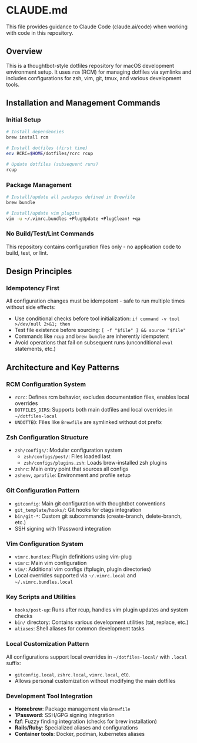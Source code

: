 # CLAUDE.md

This file provides guidance to Claude Code (claude.ai/code) when working with code in this repository.

## Overview

This is a thoughtbot-style dotfiles repository for macOS development environment setup. It uses `rcm` (RCM) for managing dotfiles via symlinks and includes configurations for zsh, vim, git, tmux, and various development tools.

## Installation and Management Commands

### Initial Setup
```bash
# Install dependencies
brew install rcm

# Install dotfiles (first time)
env RCRC=$HOME/dotfiles/rcrc rcup

# Update dotfiles (subsequent runs)
rcup
```

### Package Management
```bash
# Install/update all packages defined in Brewfile
brew bundle

# Install/update vim plugins
vim -u ~/.vimrc.bundles +PlugUpdate +PlugClean! +qa
```

### No Build/Test/Lint Commands
This repository contains configuration files only - no application code to build, test, or lint.

## Design Principles

### Idempotency First
All configuration changes must be idempotent - safe to run multiple times without side effects:
- Use conditional checks before tool initialization: `if command -v tool >/dev/null 2>&1; then`
- Test file existence before sourcing: `[ -f "$file" ] && source "$file"`
- Commands like `rcup` and `brew bundle` are inherently idempotent
- Avoid operations that fail on subsequent runs (unconditional `eval` statements, etc.)

## Architecture and Key Patterns

### RCM Configuration System
- `rcrc`: Defines rcm behavior, excludes documentation files, enables local overrides
- `DOTFILES_DIRS`: Supports both main dotfiles and local overrides in `~/dotfiles-local`
- `UNDOTTED`: Files like `Brewfile` are symlinked without dot prefix

### Zsh Configuration Structure
- `zsh/configs/`: Modular configuration system
  - `zsh/configs/post/`: Files loaded last
  - `zsh/configs/plugins.zsh`: Loads brew-installed zsh plugins
- `zshrc`: Main entry point that sources all configs
- `zshenv`, `zprofile`: Environment and profile setup

### Git Configuration Pattern
- `gitconfig`: Main git configuration with thoughtbot conventions
- `git_template/hooks/`: Git hooks for ctags integration
- `bin/git-*`: Custom git subcommands (create-branch, delete-branch, etc.)
- SSH signing with 1Password integration

### Vim Configuration System
- `vimrc.bundles`: Plugin definitions using vim-plug
- `vimrc`: Main vim configuration
- `vim/`: Additional vim configs (ftplugin, plugin directories)
- Local overrides supported via `~/.vimrc.local` and `~/.vimrc.bundles.local`

### Key Scripts and Utilities
- `hooks/post-up`: Runs after rcup, handles vim plugin updates and system checks
- `bin/` directory: Contains various development utilities (tat, replace, etc.)
- `aliases`: Shell aliases for common development tasks

### Local Customization Pattern
All configurations support local overrides in `~/dotfiles-local/` with `.local` suffix:
- `gitconfig.local`, `zshrc.local`, `vimrc.local`, etc.
- Allows personal customization without modifying the main dotfiles

### Development Tool Integration
- **Homebrew**: Package management via `Brewfile`
- **1Password**: SSH/GPG signing integration
- **fzf**: Fuzzy finding integration (checks for brew installation)
- **Rails/Ruby**: Specialized aliases and configurations
- **Container tools**: Docker, podman, kubernetes aliases